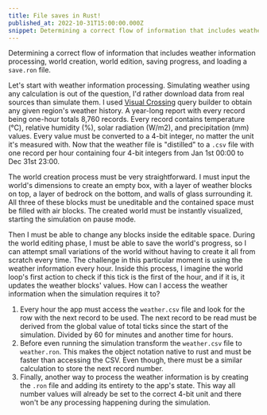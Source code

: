 ```yaml
---
title: File saves in Rust!
published_at: 2022-10-31T15:00:00.000Z
snippet: Determining a correct flow of information that includes weather information processing, world creation, world edition, saving progress, and loading a `save.ron` file.
---
```


Determining a correct flow of information that includes weather information processing, world creation, world edition, saving progress, and loading a `save.ron` file.

Let's start with weather information processing. Simulating weather using any calculation is out of the question, I'd rather download data from real sources than simulate them. I used [Visual Crossing](visualcrossing.com) query builder to obtain any given region's weather history. A year-long report with every record being one-hour totals 8,760 records. Every record contains temperature (°C), relative humidity (%), solar radiation (W/m2), and precipitation (mm) values. Every value must be converted to a 4-bit integer, no matter the unit it's measured with. Now that the weather file is "distilled" to a `.csv` file with one record per hour containing four 4-bit integers from Jan 1st 00:00 to Dec 31st 23:00.

The world creation process must be very straightforward. I must input the world's dimensions to create an empty box, with a layer of weather blocks on top, a layer of bedrock on the bottom, and walls of glass surrounding it. All three of these blocks must be uneditable and the contained space must be filled with air blocks. The created world must be instantly visualized, starting the simulation on pause mode.

Then I must be able to change any blocks inside the editable space. During the world editing phase, I must be able to save the world's progress, so I can attempt small variations of the world without having to create it all from scratch every time. The challenge in this particular moment is using the weather information every hour. Inside this process, I imagine the world loop's first action to check if this tick is the first of the hour, and if it is, it updates the weather blocks' values. How can I access the weather information when the simulation requires it to?

1. Every hour the app must access the `weather.csv` file and look for the row with the next record to be used. The next record to be read must be derived from the global value of total ticks since the start of the simulation. Divided by 60 for minutes and another time for hours.
2. Before even running the simulation transform the `weather.csv` file to `weather.ron`. This makes the object notation native to rust and must be faster than accessing the CSV. Even though, there must be a similar calculation to store the next record number.
3. Finally, another way to process the weather information is by creating the `.ron` file and adding its entirety to the app's state. This way all number values will already be set to the correct 4-bit unit and there won't be any processing happening during the simulation.
